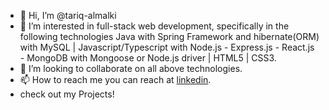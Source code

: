 - 👋 Hi, I’m @tariq-almalki
- 👀 I’m interested in full-stack web development, specifically in the following technologies Java with Spring Framework and hibernate(ORM) with MySQL | Javascript/Typescript with Node.js - Express.js - React.js - MongoDB with Mongoose or Node.js driver | HTML5 | CSS3.
- 💞️ I’m looking to collaborate on all above technologies.
- 📫 How to reach me you can reach at [linkedin](https://www.linkedin.com/in/e-tariq-almalki).
- check out my Projects!

<!---
tariq-almalki/tariq-almalki is a ✨ special ✨ repository because its `README.md` (this file) appears on your GitHub profile.
You can click the Preview link to take a look at your changes.
--->
